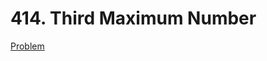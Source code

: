 # 414. Third Maximum Number

[Problem](https://leetcode.com/problems/third-maximum-number/description/)
